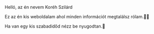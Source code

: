 Helló, az én nevem
Koréh Szilárd

Ez az én kis weboldalam ahol minden információt
megtalálsz rólam.🙋‍♂️

Ha van egy kis szabadidőd nézz be nyugodtan.👀
